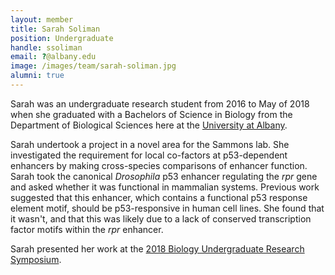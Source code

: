 ```yaml
---
layout: member
title: Sarah Soliman
position: Undergraduate
handle: ssoliman
email: ?@albany.edu
image: /images/team/sarah-soliman.jpg
alumni: true
---
```


Sarah was an undergraduate research student from 2016 to May of 2018 when she graduated with a Bachelors of Science in Biology from the Department of Biological Sciences here at the [University at Albany](www.albany.edu). 

Sarah undertook a project in a novel area for the Sammons lab. She investigated the requirement for local co-factors at p53-dependent enhancers by making cross-species comparisons of enhancer function. Sarah took the canonical _Drosophila_ p53 enhancer regulating the _rpr_ gene and asked whether it was functional in mammalian systems. Previous work suggested that this enhancer, which contains a functional p53 response element motif, should be p53-responsive in human cell lines. She found that it wasn't, and that this was likely due to a lack of conserved transcription factor motifs within the _rpr_ enhancer.  

Sarah presented her work at the [2018 Biology Undergraduate Research Symposium](news/UGRS/). 
